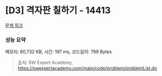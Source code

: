 # [D3] 격자판 칠하기 - 14413 

[문제 링크](https://swexpertacademy.com/main/code/problem/problemDetail.do?contestProbId=AYEXgKnKKg0DFARx) 

### 성능 요약

메모리: 60,732 KB, 시간: 197 ms, 코드길이: 799 Bytes



> 출처: SW Expert Academy, https://swexpertacademy.com/main/code/problem/problemList.do